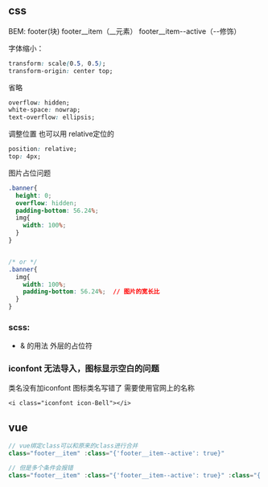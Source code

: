 ## css

BEM: footer(块) footer__item（__元素） footer__item--active（--修饰）

字体缩小：

```css
transform: scale(0.5, 0.5);
transform-origin: center top;
```

省略
``` css
overflow: hidden;
white-space: nowrap;
text-overflow: ellipsis;
```

调整位置 也可以用 relative定位的
``` css
position: relative;
top: 4px;

```

图片占位问题  

``` css
.banner{
  height: 0;
  overflow: hidden;
  padding-bottom: 56.24%;
  img{
    width: 100%;
  }
}


/* or */
.banner{
  img{
    width: 100%;
    padding-bottom: 56.24%;  // 图片的宽长比
  }
}
```

### scss: 

- & 的用法  外层的占位符


### iconfont 无法导入，图标显示空白的问题

类名没有加iconfont 图标类名写错了 需要使用官网上的名称

`<i class="iconfont icon-Bell"></i>`

## vue

``` js
// vue绑定class可以和原来的class进行合并
class="footer__item" :class="{'footer__item--active': true}"

// 但是多个条件会报错
class="footer__item" :class="{'footer__item--active': true}" :class="{'footer__item--style': true}"
```